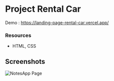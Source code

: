 # Project Rental Car

Demo : https://landing-page-rental-car.vercel.app/

### Resources
-  HTML, CSS

## Screenshots

![NotesApp Page](./Rental.png "NotesApp Page")
